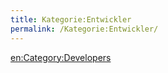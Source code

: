 ```yaml
---
title: Kategorie:Entwickler
permalink: /Kategorie:Entwickler/
---
```


[en:Category:Developers](/en:Category:Developers "wikilink")